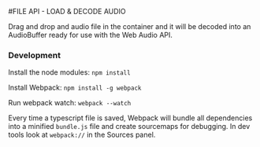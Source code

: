 #FILE API - LOAD & DECODE AUDIO

Drag and drop and audio file in the container and it will be decoded into an AudioBuffer ready for use with the Web Audio API.


### Development

Install the node modules:
`npm install`

Install Webpack:
`npm install -g webpack`

Run webpack watch:
`webpack --watch`

Every time a typescript file is saved, Webpack will bundle all dependencies into a minified `bundle.js` file and create sourcemaps for debugging. In dev tools look at `webpack://` in the Sources panel.
